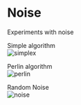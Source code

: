 # Noise
Experiments with noise

Simple algorithm  
![simplex](https://user-images.githubusercontent.com/6065286/167195119-794d4c37-00c3-459a-b4c0-5260d53c1f42.gif)

Perlin algorithm   
![perlin](https://user-images.githubusercontent.com/6065286/167195132-9b78a2ee-4b1b-4c3e-bb81-481c25849054.gif)

Random Noise   
![noise](https://user-images.githubusercontent.com/6065286/167195142-9b427365-ed2f-4f07-bb8a-3e2a94f7272f.gif)
